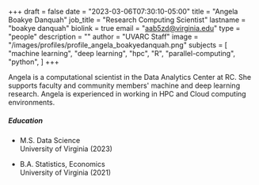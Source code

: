 +++
draft = false
date = "2023-03-06T07:30:10-05:00"
title = "Angela Boakye Danquah"
job_title = "Research Computing Scientist"
lastname = "boakye danquah"
biolink = true
email = "aab5zd@virginia.edu"
type = "people"
description = ""
author = "UVARC Staff"
image = "/images/profiles/profile_angela_boakyedanquah.png"
subjects = [
  "machine learning",
  "deep learning",
  "hpc",
  "R",
  "parallel-computing",
  "python",
]
+++

Angela is a computational scientist in the Data Analytics Center at RC. She supports faculty and community members' machine and deep learning research. Angela is experienced in working in HPC and Cloud computing environments. 



##### Education
- M.S. Data Science  
University of Virginia (2023)

- B.A. Statistics, Economics  
University of Virginia (2021)
